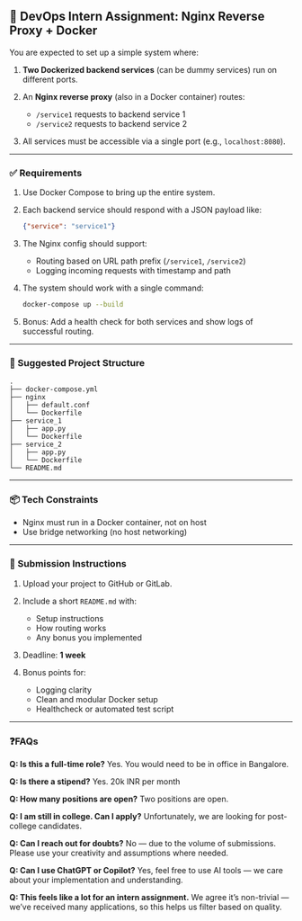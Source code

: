 ## 🧪 **DevOps Intern Assignment: Nginx Reverse Proxy + Docker**

You are expected to set up a simple system where:

1. **Two Dockerized backend services** (can be dummy services) run on different ports.
2. An **Nginx reverse proxy** (also in a Docker container) routes:

   * `/service1` requests to backend service 1
   * `/service2` requests to backend service 2
3. All services must be accessible via a single port (e.g., `localhost:8080`).

---

### ✅ **Requirements**

1. Use Docker Compose to bring up the entire system.
2. Each backend service should respond with a JSON payload like:

   ```json
   {"service": "service1"}
   ```
3. The Nginx config should support:

   * Routing based on URL path prefix (`/service1`, `/service2`)
   * Logging incoming requests with timestamp and path
4. The system should work with a single command:

   ```bash
   docker-compose up --build
   ```
5. Bonus: Add a health check for both services and show logs of successful routing.

---

### 📁 Suggested Project Structure

```
.
├── docker-compose.yml
├── nginx
│   ├── default.conf
│   └── Dockerfile
├── service_1
│   ├── app.py
│   └── Dockerfile
├── service_2
│   ├── app.py
│   └── Dockerfile
└── README.md
```

---

### 📦 Tech Constraints

* Nginx must run in a Docker container, not on host
* Use bridge networking (no host networking)

---

### 📝 Submission Instructions

1. Upload your project to GitHub or GitLab.
2. Include a short `README.md` with:

   * Setup instructions
   * How routing works
   * Any bonus you implemented
3. Deadline: **1 week**
4. Bonus points for:

   * Logging clarity
   * Clean and modular Docker setup
   * Healthcheck or automated test script

---

### ❓FAQs

**Q: Is this a full-time role?**
Yes. You would need to be in office in Bangalore.

**Q: Is there a stipend?**
Yes. 20k INR per month

**Q: How many positions are open?**
Two positions are open.

**Q: I am still in college. Can I apply?**
Unfortunately, we are looking for post-college candidates.

**Q: Can I reach out for doubts?**
No — due to the volume of submissions. Please use your creativity and assumptions where needed.

**Q: Can I use ChatGPT or Copilot?**
Yes, feel free to use AI tools — we care about your implementation and understanding.

**Q: This feels like a lot for an intern assignment.**
We agree it’s non-trivial — we’ve received many applications, so this helps us filter based on quality.


 